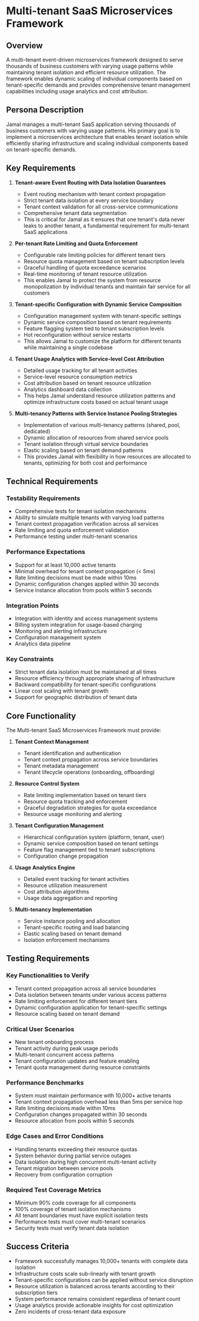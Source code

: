 # Multi-tenant SaaS Microservices Framework

## Overview
A multi-tenant event-driven microservices framework designed to serve thousands of business customers with varying usage patterns while maintaining tenant isolation and efficient resource utilization. The framework enables dynamic scaling of individual components based on tenant-specific demands and provides comprehensive tenant management capabilities including usage analytics and cost attribution.

## Persona Description
Jamal manages a multi-tenant SaaS application serving thousands of business customers with varying usage patterns. His primary goal is to implement a microservices architecture that enables tenant isolation while efficiently sharing infrastructure and scaling individual components based on tenant-specific demands.

## Key Requirements

1. **Tenant-aware Event Routing with Data Isolation Guarantees**
   - Event routing mechanism with tenant context propagation
   - Strict tenant data isolation at every service boundary
   - Tenant context validation for all cross-service communications
   - Comprehensive tenant data segmentation
   - This is critical for Jamal as it ensures that one tenant's data never leaks to another tenant, a fundamental requirement for multi-tenant SaaS applications

2. **Per-tenant Rate Limiting and Quota Enforcement**
   - Configurable rate limiting policies for different tenant tiers
   - Resource quota management based on tenant subscription levels
   - Graceful handling of quota exceedance scenarios
   - Real-time monitoring of tenant resource utilization
   - This enables Jamal to protect the system from resource monopolization by individual tenants and maintain fair service for all customers

3. **Tenant-specific Configuration with Dynamic Service Composition**
   - Configuration management system with tenant-specific settings
   - Dynamic service composition based on tenant requirements
   - Feature flagging system tied to tenant subscription levels
   - Hot reconfiguration without service restarts
   - This allows Jamal to customize the platform for different tenants while maintaining a single codebase

4. **Tenant Usage Analytics with Service-level Cost Attribution**
   - Detailed usage tracking for all tenant activities
   - Service-level resource consumption metrics
   - Cost attribution based on tenant resource utilization
   - Analytics dashboard data collection
   - This helps Jamal understand resource utilization patterns and optimize infrastructure costs based on actual tenant usage

5. **Multi-tenancy Patterns with Service Instance Pooling Strategies**
   - Implementation of various multi-tenancy patterns (shared, pool, dedicated)
   - Dynamic allocation of resources from shared service pools
   - Tenant isolation through virtual service boundaries
   - Elastic scaling based on tenant demand patterns
   - This provides Jamal with flexibility in how resources are allocated to tenants, optimizing for both cost and performance

## Technical Requirements

### Testability Requirements
- Comprehensive tests for tenant isolation mechanisms
- Ability to simulate multiple tenants with varying load patterns
- Tenant context propagation verification across all services
- Rate limiting and quota enforcement validation
- Performance testing under multi-tenant scenarios

### Performance Expectations
- Support for at least 10,000 active tenants
- Minimal overhead for tenant context propagation (< 5ms)
- Rate limiting decisions must be made within 10ms
- Dynamic configuration changes applied within 30 seconds
- Service instance allocation from pools within 5 seconds

### Integration Points
- Integration with identity and access management systems
- Billing system integration for usage-based charging
- Monitoring and alerting infrastructure
- Configuration management system
- Analytics data pipeline

### Key Constraints
- Strict tenant data isolation must be maintained at all times
- Resource efficiency through appropriate sharing of infrastructure
- Backward compatibility for tenant-specific configurations
- Linear cost scaling with tenant growth
- Support for geographic distribution of tenant data

## Core Functionality

The Multi-tenant SaaS Microservices Framework must provide:

1. **Tenant Context Management**
   - Tenant identification and authentication
   - Tenant context propagation across service boundaries
   - Tenant metadata management
   - Tenant lifecycle operations (onboarding, offboarding)

2. **Resource Control System**
   - Rate limiting implementation based on tenant tiers
   - Resource quota tracking and enforcement
   - Graceful degradation strategies for quota exceedance
   - Resource usage monitoring and alerting

3. **Tenant Configuration Management**
   - Hierarchical configuration system (platform, tenant, user)
   - Dynamic service composition based on tenant settings
   - Feature flag management tied to tenant subscriptions
   - Configuration change propagation

4. **Usage Analytics Engine**
   - Detailed event tracking for tenant activities
   - Resource utilization measurement
   - Cost attribution algorithms
   - Usage data aggregation and reporting

5. **Multi-tenancy Implementation**
   - Service instance pooling and allocation
   - Tenant-specific routing and load balancing
   - Elastic scaling based on tenant demand
   - Isolation enforcement mechanisms

## Testing Requirements

### Key Functionalities to Verify
- Tenant context propagation across all service boundaries
- Data isolation between tenants under various access patterns
- Rate limiting enforcement for different tenant tiers
- Dynamic configuration application for tenant-specific settings
- Resource scaling based on tenant demand

### Critical User Scenarios
- New tenant onboarding process
- Tenant activity during peak usage periods
- Multi-tenant concurrent access patterns
- Tenant configuration updates and feature enabling
- Tenant quota management during resource constraints

### Performance Benchmarks
- System must maintain performance with 10,000+ active tenants
- Tenant context propagation overhead less than 5ms per service hop
- Rate limiting decisions made within 10ms
- Configuration changes propagated within 30 seconds
- Resource allocation from pools within 5 seconds

### Edge Cases and Error Conditions
- Handling tenants exceeding their resource quotas
- System behavior during partial service outages
- Data isolation during high concurrent multi-tenant activity
- Tenant migration between service pools
- Recovery from configuration corruption

### Required Test Coverage Metrics
- Minimum 90% code coverage for all components
- 100% coverage of tenant isolation mechanisms
- All tenant boundaries must have explicit isolation tests
- Performance tests must cover multi-tenant scenarios
- Security tests must verify tenant data isolation

## Success Criteria
- Framework successfully manages 10,000+ tenants with complete data isolation
- Infrastructure costs scale sub-linearly with tenant growth
- Tenant-specific configurations can be applied without service disruption
- Resource utilization is balanced across tenants according to their subscription tiers
- System performance remains consistent regardless of tenant count
- Usage analytics provide actionable insights for cost optimization
- Zero incidents of cross-tenant data exposure